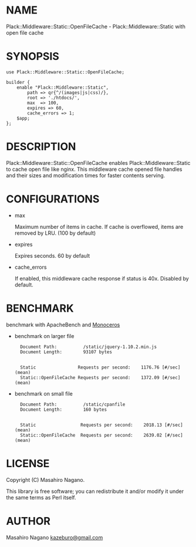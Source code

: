 # NAME

Plack::Middleware::Static::OpenFileCache - Plack::Middleware::Static with open file cache

# SYNOPSIS

    use Plack::Middleware::Static::OpenFileCache;

    builder {
        enable "Plack::Middleware::Static",
            path => qr{^/(images|js|css)/},
            root => './htdocs/',
            max  => 100,
            expires => 60,
            cache_errors => 1;
        $app;
    };

# DESCRIPTION

Plack::Middleware::Static::OpenFileCache enables Plack::Middleware::Static 
to cache open file like nginx. This middleware cache opened file handles and their
sizes and modification times for faster contents serving. 

# CONFIGURATIONS

- max

    Maximum number of items in cache. If cache is overflowed, items are removed by LRU.
    (100 by default)

- expires

    Expires seconds. 60 by default

- cache\_errors

    If enabled, this middleware cache response if status is 40x. Disabled by default.

# BENCHMARK

benchmark with ApacheBench and [Monoceros](http://search.cpan.org/perldoc?Monoceros)

- benchmark on larger file

        Document Path:          /static/jquery-1.10.2.min.js
        Document Length:        93107 bytes
        

        Static                Requests per second:    1176.76 [#/sec] (mean)
        Static::OpenFileCache Requests per second:    1372.09 [#/sec] (mean)
- benchmark on small file

        Document Path:          /static/cpanfile
        Document Length:        160 bytes
        

        Static                 Requests per second:    2018.13 [#/sec] (mean)
        Static::OpenFileCache  Requests per second:    2639.02 [#/sec] (mean)

# LICENSE

Copyright (C) Masahiro Nagano.

This library is free software; you can redistribute it and/or modify
it under the same terms as Perl itself.

# AUTHOR

Masahiro Nagano <kazeburo@gmail.com>
